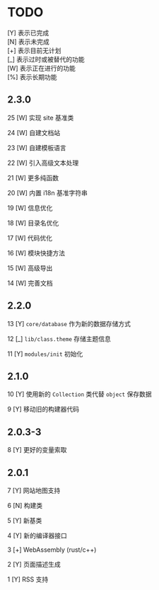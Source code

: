 # TODO

[Y] 表示已完成  
[N] 表示未完成  
[+] 表示目前无计划  
[_] 表示过时或被替代的功能    
[W] 表示正在进行的功能  
[%] 表示长期功能

## 2.3.0

25 [W] 实现 site 基准类

24 [W] 自建文档站

23 [W] 自建模板语言

22 [W] 引入高级文本处理

21 [W] 更多纯函数

20 [W] 内置 i18n 基准字符串

19 [W] 信息优化

18 [W] 目录名优化

17 [W] 代码优化

16 [W] 模块快捷方法

15 [W] 高级导出

14 [W] 完善文档

## 2.2.0

13 [Y] `core/database` 作为新的数据存储方式

12 [_] `lib/class.theme` 存储主题信息

11 [Y] `modules/init` 初始化

## 2.1.0

10 [Y] 使用新的 `Collection` 类代替 `object` 保存数据

9 [Y] 移动旧的构建器代码

## 2.0.3-3

8 [Y] 更好的变量索取

## 2.0.1

7 [Y] 网站地图支持

6 [N] 构建类

5 [Y] 新基类

4 [Y] 新的编译器接口

3 [+] WebAssembly (rust/c++)

2 [Y] 页面描述生成

1 [Y] RSS 支持